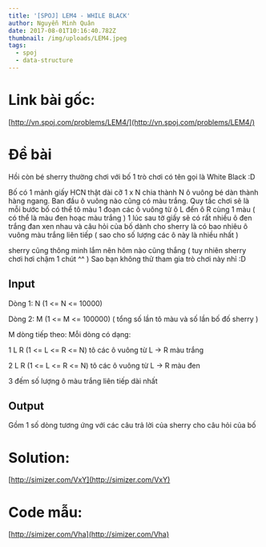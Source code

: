 ```yaml
---
title: '[SPOJ] LEM4 - WHILE BLACK'
author: Nguyễn Minh Quân
date: 2017-08-01T10:16:40.782Z
thumbnail: /img/uploads/LEM4.jpeg
tags:
  - spoj
  - data-structure
---
```

# Link bài gốc:

[http://vn.spoj.com/problems/LEM4/](http://vn.spoj.com/problems/LEM4/)

# Đề bài

Hồi còn bé sherry thường chơi với bố 1 trò chơi có tên gọi là White Black :D

Bố có 1 mảnh giấy HCN thật dài cỡ 1 x N chia thành N ô vuông bé dàn thành hàng ngang. Ban đầu ô vuông nào cũng có màu trắng. Quy tắc chơi sẽ là mỗi bước bố có thể tô màu 1 đoạn các ô vuông từ ô L đến ô R cùng 1 màu ( có thể là màu đen hoạc màu trắng ) 1 lúc sau tờ giấy sẽ có rất nhiều ô đen trắng đan xen nhau và câu hỏi của bố dành cho sherry là có bao nhiêu ô vuông màu trắng liên tiếp ( sao cho số lượng các ô này là nhiều nhất )

sherry cũng thông minh lắm nên hôm nào cũng thắng ( tuy nhiên sherry chơi hơi chậm 1 chút ^^ ) Sao bạn không thử tham gia trò chơi này nhỉ :D

## Input

Dòng 1: N (1 <= N <= 10000)

Dòng 2: M (1 <= M <= 100000) ( tổng số lần tô màu và số lần bố đố sherry )

M dòng tiếp theo: Mỗi dòng có dạng:

1 L R (1 <= L <= R <= N) tô các ô vuông từ L -> R màu trắng

2 L R (1 <= L <= R <= N) tô các ô vuông từ L -> R màu đen

3 đếm số lượng ô màu trắng liên tiếp dài nhất

## Output

Gồm 1 số dòng tương ứng với các câu trả lời của sherry cho câu hỏi của bố

# Solution: 

[http://simizer.com/VxY](http://simizer.com/VxY)

# Code mẫu:

[http://simizer.com/Vha](http://simizer.com/Vha)

